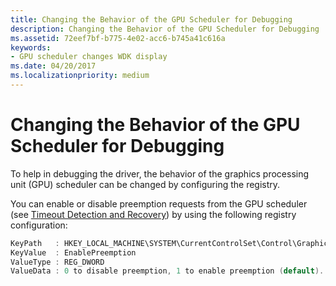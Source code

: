 ```yaml
---
title: Changing the Behavior of the GPU Scheduler for Debugging
description: Changing the Behavior of the GPU Scheduler for Debugging
ms.assetid: 72eef7bf-b775-4e02-acc6-b745a41c616a
keywords:
- GPU scheduler changes WDK display
ms.date: 04/20/2017
ms.localizationpriority: medium
---
```


# Changing the Behavior of the GPU Scheduler for Debugging


To help in debugging the driver, the behavior of the graphics processing unit (GPU) scheduler can be changed by configuring the registry.

You can enable or disable preemption requests from the GPU scheduler (see [Timeout Detection and Recovery](timeout-detection-and-recovery.md)) by using the following registry configuration:

```cpp
KeyPath   : HKEY_LOCAL_MACHINE\SYSTEM\CurrentControlSet\Control\GraphicsDrivers\Scheduler
KeyValue  : EnablePreemption
ValueType : REG_DWORD
ValueData : 0 to disable preemption, 1 to enable preemption (default).
```

 

 





